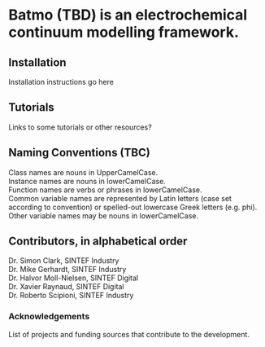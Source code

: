 # Batmo (TBD) is an electrochemical continuum modelling framework.

## Installation

Installation instructions go here

## Tutorials

Links to some tutorials or other resources?

## Naming Conventions (TBC)

Class names are nouns in UpperCamelCase.  
Instance names are nouns in lowerCamelCase.  
Function names are verbs or phrases in lowerCamelCase.  
Common variable names are represented by Latin letters (case set according to convention) or spelled-out lowercase Greek letters (e.g. phi).  
Other variable names may be nouns in lowerCamelCase.  

## Contributors, in alphabetical order
Dr. Simon Clark, SINTEF Industry  
Dr. Mike Gerhardt, SINTEF Industry  
Dr. Halvor Moll-Nielsen, SINTEF Digital  
Dr. Xavier Raynaud, SINTEF Digital  
Dr. Roberto Scipioni, SINTEF Industry  

### Acknowledgements
List of projects and funding sources that contribute to the development.